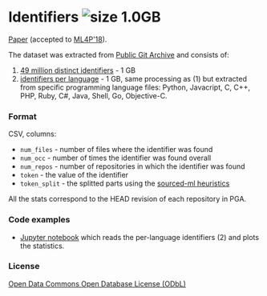 Identifiers ![size 1.0GB](https://img.shields.io/badge/size-1.0GB-green.svg)
===========

[Paper](https://arxiv.org/abs/1805.11651) (accepted to [ML4P'18](https://ml4p.org/)).

The dataset was extracted from [Public Git Archive](https://github.com/src-d/datasets/tree/master/PublicGitArchive) and consists of:

1. [49 million distinct identifiers](https://drive.google.com/open?id=1wZR5zF1GL1fVcA1gZuAN_9rSLd5ssqKV) - 1 GB
2. [identifiers per language](https://drive.google.com/open?id=1dJQVEsLqOQxTsnF9ura-EukRMS9Ew2KJ) - 1 GB, same processing as (1) but extracted from specific programming language files: Python, Javacript, C, C++, PHP, Ruby, C#, Java, Shell, Go, Objective-C.

### Format

CSV, columns:

* `num_files` - number of files where the identifier was found
* `num_occ` - number of times the identifier was found overall
* `num_repos` - number of repositories in which the identifier was found
* `token` - the value of the identifier
* `token_split` - the splitted parts using the [sourced-ml heuristics](https://github.com/src-d/ml/blob/0.5.0/sourced/ml/algorithms/token_parser.py#L71)

All the stats correspond to the HEAD revision of each repository in PGA.

### Code examples

* [Jupyter notebook](https://gist.github.com/zurk/58afacd6da9bf6319eb2839ff8645d99) which reads the per-language identifiers (2) and plots the statistics.

### License

[Open Data Commons Open Database License (ODbL)](https://opendatacommons.org/licenses/odbl/)
